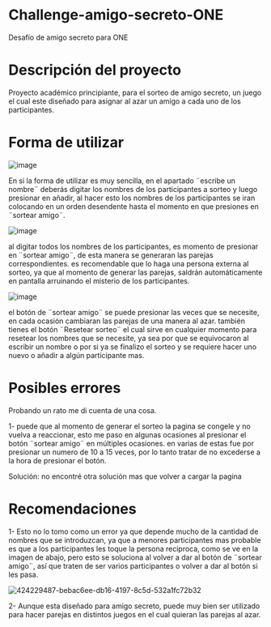 # Challenge-amigo-secreto-ONE
Desafío de amigo secreto para ONE
# Descripción del proyecto
Proyecto académico principiante, para el sorteo de amigo secreto, un juego el cual este diseñado para asignar al azar un amigo a cada uno de los participantes.
# Forma de utilizar
![image](https://github.com/user-attachments/assets/7c2d99f4-8e29-4975-b283-9a73ba9be2ea)

En si la forma de utilizar es muy sencilla, en el apartado ¨escribe un nombre¨ deberás digitar los nombres de los participantes a sorteo y luego presionar en añadir,
al hacer esto los nombres de los participantes se iran colocando en un orden desendente hasta el momento en que presiones en ¨sortear amigo¨.

![image](https://github.com/user-attachments/assets/8bbfb3b0-4fa2-4871-8245-57bd84beb64c)

al digitar todos los nombres de los participantes, es momento de presionar en ¨sortear amigo¨, de esta manera se generaran las parejas correspondientes.
es recomendable que lo haga una persona externa al sorteo, ya que al momento de generar las parejas, saldrán automáticamente en pantalla arruinando el misterio de los participantes. 

![image](https://github.com/user-attachments/assets/0d694e60-1ca4-4d50-b100-4e7fa6518005)

el botón de ¨sortear amigo¨ se puede presionar las veces que se necesite, en cada ocasión cambiaran las parejas de una manera al azar.
también tienes el botón ¨Resetear sorteo¨ el cual sirve en cualquier momento para resetear los nombres que se necesite, 
ya sea por que se equivocaron al escribir un nombre o por si ya se finalizo el sorteo y se requiere hacer uno nuevo o añadir a algún participante mas.

# Posibles errores

Probando un rato me di cuenta de una cosa.

1- puede que al momento de generar el sorteo la pagina se congele y no vuelva a reaccionar, esto me paso en algunas ocasiones al presionar el botón ¨sortear amigo¨ en múltiples ocasiones.
   en varias de estas fue por presionar un numero de 10 a 15 veces, por lo tanto tratar de no excederse a la hora de presionar el botón.

Solución: no encontré otra solución mas que volver a cargar la pagina

# Recomendaciones

1- Esto no lo tomo como un error ya que depende mucho de la cantidad de nombres que se introduzcan, ya que a menores participantes mas probable es que a los participantes les toque la persona reciproca,
   como se ve en la imagen de abajo, pero esto se soluciona al volver a dar al botón de ¨sortear amigo¨, así que traten de ser varios participantes o volver a dar al botón si les pasa.
   

                         
![424229487-bebac6ee-db16-4197-8c5d-532a1fc72b32](https://github.com/user-attachments/assets/bf195c13-a35b-40e8-8ecf-c86f7fb148cc)




               

2- Aunque esta diseñado para amigo secreto, puede muy bien ser utilizado para hacer parejas en distintos juegos en el cual quieran las parejas al azar.







